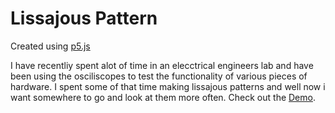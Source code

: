 # Lissajous Pattern

Created using [p5.js](https://p5js.org/)

I have recentliy spent alot of time in an elecctrical engineers lab and have been using the osciliscopes to test the functionality of various pieces of hardware.  I spent some of that time making lissajous patterns and well now i want somewhere to go and look at them more often. Check out the [Demo](https://omareq.github.io/lissajous).
